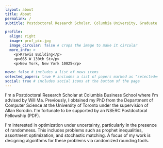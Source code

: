 ```yaml
---
layout: about
title: About
permalink: /
subtitle: Postdoctoral Research Scholar, Columbia University, Graduate School of Business

profile:
  align: right
  image: prof_pic.jpg
  image_circular: false # crops the image to make it circular
  more_info: >
    <p>Kravis Building</p>
    <p>665 W 130th St</p>
    <p>New York, New York 10025</p>

news: false # includes a list of news items
selected_papers: true # includes a list of papers marked as "selected={true}"
social: true # includes social icons at the bottom of the page
---
```

I'm a Postdoctoral Research Scholar at Columbia Business School where I'm advised by Will Ma. 
Previously, I obtained my PhD from the Department of Computer Science at the University of Toronto under the supervision
of Allan Borodin. I'm fortunate to be supported by an NSERC Postdoctoral Fellowship (PDF).

I'm interested in optimization under uncertainty, particularly in the presence of randomness. 
This includes problems such as prophet inequalities, assortment optimization, and stochastic matching. A focus
of my work is designing algorithms for these problems via randomized rounding tools.